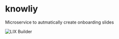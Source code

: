 # knowliy

Microservice to autmatically create onboarding slides

![LIX Builder](https://github.com/vg-leanix/pptx-tool/blob/main/Thumbnail.png)
